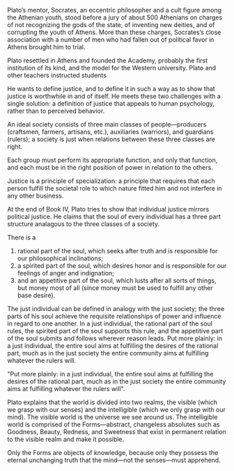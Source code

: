 Plato’s mentor, Socrates, an eccentric philosopher and a cult figure among the Athenian youth, stood before a jury of about 500 Athenians on charges of not recognizing the gods of the state, of inventing new deities, and of corrupting the youth of Athens. More than these charges, Socrates’s close association with a number of men who had fallen out of political favor in Athens brought him to trial.

Plato resettled in Athens and founded the Academy, probably the first institution of its kind, and the model for the Western university. Plato and other teachers instructed students

He wants to define justice, and to define it in such a way as to show that justice is worthwhile in and of itself. He meets these two challenges with a single solution: a definition of justice that appeals to human psychology, rather than to perceived behavior.

An ideal society consists of three main classes of people—producers (craftsmen, farmers, artisans, etc.), auxiliaries (warriors), and guardians (rulers); a society is just when relations between these three classes are right.

Each group must perform its appropriate function, and only that function, and each must be in the right position of power in relation to the others.

Justice is a principle of specialization: a principle that requires that each person fulfill the societal role to which nature fitted him and not interfere in any other business.

At the end of Book IV, Plato tries to show that individual justice mirrors political justice. He claims that the soul of every individual has a three part structure analagous to the three classes of a society.

There is a

1. rational part of the soul, which seeks after truth and is responsible for our philosophical inclinations;
2. a spirited part of the soul, which desires honor and is responsible for our feelings of anger and indignation;
3. and an appetitive part of the soul, which lusts after all sorts of things, but money most of all (since money must be used to fulfill any other base desire).

The just individual can be defined in analogy with the just society; the three parts of his soul achieve the requisite relationships of power and influence in regard to one another. In a just individual, the rational part of the soul rules, the spirited part of the soul supports this rule, and the appetitive part of the soul submits and follows wherever reason leads. Put more plainly: in a just individual, the entire soul aims at fulfilling the desires of the rational part, much as in the just society the entire community aims at fulfilling whatever the rulers will.

"Put more plainly: in a just individual, the entire soul aims at fulfilling the desires of the rational part, much as in the just society the entire community aims at fulfilling whatever the rulers will".

Plato explains that the world is divided into two realms, the visible (which we grasp with our senses) and the intelligible (which we only grasp with our mind). The visible world is the universe we see around us. The intelligible world is comprised of the Forms—abstract, changeless absolutes such as Goodness, Beauty, Redness, and Sweetness that exist in permanent relation to the visible realm and make it possible.

Only the Forms are objects of knowledge, because only they possess the eternal unchanging truth that the mind—not the senses—must apprehend.
